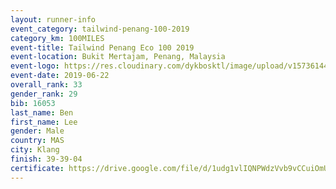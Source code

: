 ```yaml
--- 
layout: runner-info 
event_category: tailwind-penang-100-2019 
category_km: 100MILES 
event-title: Tailwind Penang Eco 100 2019 
event-location: Bukit Mertajam, Penang, Malaysia 
event-logo: https://res.cloudinary.com/dykbosktl/image/upload/v1573614442/Logo/Logo_gqlzi3.jpg 
event-date: 2019-06-22 
overall_rank: 33
gender_rank: 29
bib: 16053
last_name: Ben
first_name: Lee
gender: Male
country: MAS
city: Klang
finish: 39-39-04
certificate: https://drive.google.com/file/d/1udg1vlIQNPWdzVvb9vCCuiOmU8eVmLbI/view?usp=sharing
--- 
```

